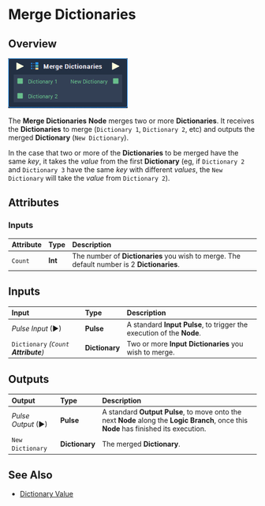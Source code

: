 # Merge Dictionaries

## Overview

![The Merge Dictionaries Node.](../../.gitbook/assets/merge-dictionaries.png)

The **Merge Dictionaries** **Node** merges two or more **Dictionaries**. It receives the **Dictionaries** to merge \(`Dictionary 1`, `Dictionary 2`, etc\) and outputs the merged **Dictionary** \(`New Dictionary`\).

In the case that two or more of the **Dictionaries** to be merged have the same _key_, it takes the _value_ from the first **Dictionary** \(eg, if `Dictionary 2` and `Dictionary 3` have the same _key_ with different _values_, the `New Dictionary` will take the _value_ from `Dictionary 2`\).

## Attributes

### Inputs

| Attribute | Type | Description |
| :--- | :--- | :--- |
| `Count` | **Int** | The number of **Dictionaries** you wish to merge. The default number is 2 **Dictionaries**. |

## Inputs

| Input | Type | Description |
| :--- | :--- | :--- |
| _Pulse Input_ \(►\) | **Pulse** | A standard **Input Pulse**, to trigger the execution of the **Node**. |
| `Dictionary` _\(`Count`  **Attribute**\)_ | **Dictionary** | Two or more **Input** **Dictionaries** you wish to merge. |

## Outputs

| Output | Type | Description |
| :--- | :--- | :--- |
| _Pulse Output_ \(►\) | **Pulse** | A standard **Output Pulse**, to move onto the next **Node** along the **Logic Branch**, once this **Node** has finished its execution. |
| `New Dictionary` | **Dictionary** | The merged **Dictionary**. |

## See Also

* [Dictionary Value](dictionary-value.md)

